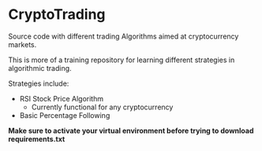 # CryptoTrading
Source code with different trading Algorithms aimed at cryptocurrency markets.

This is more of a training repository for learning different strategies in algorithmic trading.

Strategies include:
+ RSI Stock Price Algorithm
  - Currently functional for any cryptocurrency
+ Basic Percentage Following

**Make sure to activate your virtual environment before trying to download requirements.txt**
